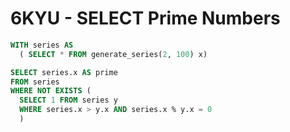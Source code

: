 # **6KYU** - SELECT Prime Numbers
```sql
WITH series AS
  ( SELECT * FROM generate_series(2, 100) x)

SELECT series.x AS prime
FROM series
WHERE NOT EXISTS (
  SELECT 1 FROM series y
  WHERE series.x > y.x AND series.x % y.x = 0
  )
```